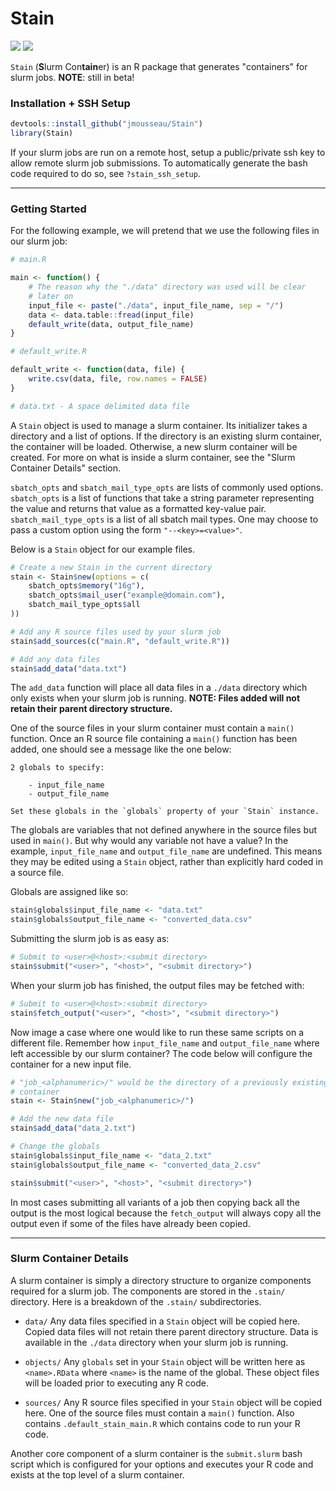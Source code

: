 # Stain

![](https://img.shields.io/badge/release-v0.6.0-red.svg?style=flat)
![](https://img.shields.io/travis/jmousseau/Stain/master.svg)

`Stain` (**S**lurm Con**tain**er) is an R package that generates "containers"
for slurm jobs. **NOTE**: still in beta!


### Installation + SSH Setup

```R
devtools::install_github("jmousseau/Stain")
library(Stain)
```

If your slurm jobs are run on a remote host, setup a public/private ssh key to
allow remote slurm job submissions. To automatically generate the bash code
required to do so, see `?stain_ssh_setup`.

---

### Getting Started

For the following example, we will pretend that we use the following files
in our slurm job:

```R
# main.R

main <- function() {
    # The reason why the "./data" directory was used will be clear
    # later on
    input_file <- paste("./data", input_file_name, sep = "/")
    data <- data.table::fread(input_file)
    default_write(data, output_file_name)
}
```

```R
# default_write.R

default_write <- function(data, file) {
    write.csv(data, file, row.names = FALSE)
}
```

```R
# data.txt - A space delimited data file
```

A `Stain` object is used to manage a slurm container. Its initializer takes a
directory and a list of options. If the directory is an existing slurm
container, the container will be loaded. Otherwise, a new slurm container
will be created. For more on what is inside a slurm container, see the
"Slurm Container Details" section.

`sbatch_opts` and `sbatch_mail_type_opts` are lists of commonly used options.
`sbatch_opts` is a list of functions that take a string parameter representing
the value and returns that value as a formatted key-value pair.
`sbatch_mail_type_opts` is a list of all sbatch mail types. One may choose to pass a custom option using the form `"--<key>=<value>"`.

Below is a `Stain` object for our example files.

```R
# Create a new Stain in the current directory
stain <- Stain$new(options = c(
    sbatch_opts$memory("16g"),
    sbatch_opts$mail_user("example@domain.com"),
    sbatch_mail_type_opts$all
))

# Add any R source files used by your slurm job
stain$add_sources(c("main.R", "default_write.R"))

# Add any data files
stain$add_data("data.txt")
```

The `add_data` function will place all data files in a `./data` directory which
only exists when your slurm job is running. **NOTE: Files added will not retain
their parent directory structure.**

One of the source files in your slurm container must contain a `main()` function.
Once an R source file containing a `main()` function has been added, one should
see a message like the one below:

```
2 globals to specify:

    - input_file_name
    - output_file_name

Set these globals in the `globals` property of your `Stain` instance.
```

The globals are variables that not defined anywhere in the source files but
used in `main()`. But why would any variable not have a value? In the example,
`input_file_name` and `output_file_name` are undefined. This means they may be
edited using a `Stain` object, rather than explicitly hard coded in a source
file.

Globals are assigned like so:
```R
stain$globals$input_file_name <- "data.txt"
stain$globals$output_file_name <- "converted_data.csv"
```

Submitting the slurm job is as easy as:
```R
# Submit to <user>@<host>:<submit directory>
stain$submit("<user>", "<host>", "<submit directory>")
```

When your slurm job has finished, the output files may be fetched with:
```R
# Submit to <user>@<host>:<submit directory>
stain$fetch_output("<user>", "<host>", "<submit directory>")
```


Now image a case where one would like to run these same scripts on a different
file. Remember how `input_file_name` and `output_file_name` where left
accessible by our slurm container? The code below will configure the container
for a new input file.

```R
# "job_<alphanumeric>/" would be the directory of a previously existing slurm
# container
stain <- Stain$new("job_<alphanumeric>/")

# Add the new data file
stain$add_data("data_2.txt")

# Change the globals
stain$globals$input_file_name <- "data_2.txt"
stain$globals$output_file_name <- "converted_data_2.csv"

stain$submit("<user>", "<host>", "<submit directory>")
```

In most cases submitting all variants of a job then copying back all the output
is the most logical because the `fetch_output` will always copy all the output
even if some of the files have already been copied.

---

### Slurm Container Details

A slurm container is simply a directory structure to organize components required
for a slurm job. The components are stored in the `.stain/` directory. Here
is a breakdown of the `.stain/` subdirectories.

- `data/` Any data files specified in a `Stain` object will be copied here.
Copied data files will not retain there parent directory structure. Data is
available in the `./data` directory when your slurm job is running.

- `objects/` Any `globals` set in your `Stain` object will be written here as
`<name>.RData` where `<name>` is the name of the global. These object files will
be loaded prior to executing any R code.

- `sources/` Any R source files specified in your `Stain` object will be copied
here. One of the source files must contain a `main()` function. Also contains
`.default_stain_main.R` which contains code to run your R code.

Another core component of a slurm container is the `submit.slurm` bash script
which is configured for your options and executes your R code and exists at the
top level of a slurm container.

